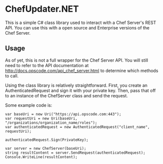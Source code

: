 ﻿# ChefUpdater.NET
This is a simple C# class library used to interact with a Chef Server's REST API. You can use this with a open source and Enterprise versions of the Chef Server.


## Usage
As of yet, this is not a full wrapper for the Chef Server API. You will still need to refer to the API documentation at <http://docs.opscode.com/api_chef_server.html> to determine which methods to call.

Using the class library is relatively straightforward. First, you create an AuthenticatedRequest and sign it with your private key. Then, pass that off to an instance of the ChefServer class and send the request. 

Some example code is:

	var baseUri = new Uri("https://api.opscode.com:443"); 
	var requestUri = new Uri(baseUri, "/organizations/organization_name/roles");
	var authenticatedRequest = new AuthenticatedRequest("client_name", requestUri);

	authenticatedRequest.Sign(PrivateKey);

	var server = new ChefServer(baseUri);
	string resultContent = server.SendRequest(authenticatedRequest);
	Console.WriteLine(resultContent);


